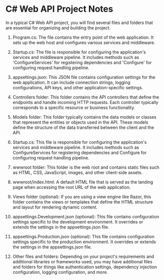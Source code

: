 # C# Web API Project Notes

In a typical C# Web API project, you will find several files and folders that are essential for organizing and building the project.

1. Program.cs: The file contains the entry point of the web application. It sets up the web host and configures various services and middleware.

2. Startup.cs: The file is responsible for configuring the application's services and middleware pipeline. It includes methods such as 'ConfigureServices' for registering dependencies and 'Configure' for configuring request handling pipeline.

3. appsettings.json: This JSON file contains configuration settings for the web application. It can include connection strings, logging configurations, API keys, and other application-specific settings.

4. Controllers folder: This folder contains the API controllers that define the endpoints and handle incoming HTTP requests. Each controller typically corresponds to a specific resource or business functionality.

5. Models folder: This folder typically contains the data models or classes that represent the entities or objects used in the API. These models define the structure of the data transferred between the client and the API.

6. Startup.cs: This file is responsible for configuring the application's services and middleware pipeline. It includes methods such as ConfigureServices for registering dependencies and Configure for configuring request handling pipeline.

7. wwwroot folder: This folder is the web root and contains static files such as HTML, CSS, JavaScript, images, and other client-side assets.

8. wwwroot/index.html: A default HTML file that is served as the landing page when accessing the root URL of the web application.

9. Views folder (optional): If you are using a view engine like Razor, this folder contains the views or templates that define the HTML structure and layout for rendering dynamic content.

10. appsettings.Development.json (optional): This file contains configuration settings specific to the development environment. It overrides or extends the settings in the appsettings.json file.

11. appsettings.Production.json (optional): This file contains configuration settings specific to the production environment. It overrides or extends the settings in the appsettings.json file.

12. Other files and folders: Depending on your project's requirements and additional libraries or frameworks used, you may have additional files and folders for things like authentication settings, dependency injection configuration, logging configuration, and more.

